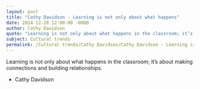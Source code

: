 ```yaml
---
layout: post
title: "Cathy Davidson - Learning is not only about what happens"
date: 2024-12-28 12:00:00 -0000
author: Cathy Davidson
quote: "Learning is not only about what happens in the classroom; it’s about making connections and building relationships."
subject: Cultural trends
permalink: /Cultural trends/Cathy Davidson/Cathy Davidson - Learning is not only about what happens
---
```


Learning is not only about what happens in the classroom; it’s about making connections and building relationships.

- Cathy Davidson
